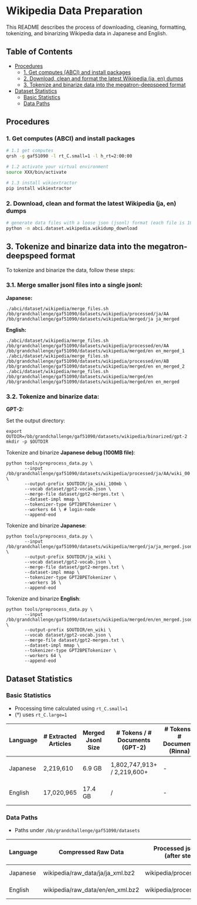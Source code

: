 # Wikipedia Data Preparation

This README describes the process of downloading, cleaning, formatting, tokenizing, and binarizing Wikipedia data in Japanese and English.

## Table of Contents
- [Procedures](#procedures)
  * [1. Get computes (ABCI) and install packages](#1-get-computes-abci-and-install-packages)
  * [2. Download, clean and format the latest Wikipedia (ja, en) dumps](#2-download-clean-and-format-the-latest-wikipedia-ja-en-dumps)
  * [3. Tokenize and binarize data into the megatron-deepspeed format](#3-tokenize-and-binarize-data-into-the-megatron-deepspeed-format)
- [Dataset Statistics](#dataset-statistics)
  * [Basic Statistics](#basic-statistics)
  * [Data Paths](#data-paths)

## Procedures

### 1. Get computes (ABCI) and install packages

```bash
# 1.1 get computes
qrsh -g gaf51090 -l rt_C.small=1 -l h_rt=2:00:00 

# 1.2 activate your virtual environment
source XXX/bin/activate

# 1.3 install wikiextractor
pip install wikiextractor
```

### 2. Download, clean and format the latest Wikipedia (ja, en) dumps

```bash
# generate data files with a loose json (jsonl) format (each file is 100MB)
python -m abci.dataset.wikipedia.wikidump_download
```

## 3. Tokenize and binarize data into the megatron-deepspeed format

To tokenize and binarize the data, follow these steps:

### 3.1. Merge smaller jsonl files into a single jsonl:

   **Japanese:**

   ```
   ./abci/dataset/wikipedia/merge_files.sh /bb/grandchallenge/gaf51090/datasets/wikipedia/processed/ja/AA /bb/grandchallenge/gaf51090/datasets/wikipedia/merged/ja ja_merged
   ```

   **English:**

   ```
   ./abci/dataset/wikipedia/merge_files.sh /bb/grandchallenge/gaf51090/datasets/wikipedia/processed/en/AA /bb/grandchallenge/gaf51090/datasets/wikipedia/merged/en en_merged_1
   ./abci/dataset/wikipedia/merge_files.sh /bb/grandchallenge/gaf51090/datasets/wikipedia/processed/en/AB /bb/grandchallenge/gaf51090/datasets/wikipedia/merged/en en_merged_2
   ./abci/dataset/wikipedia/merge_files.sh /bb/grandchallenge/gaf51090/datasets/wikipedia/merged/en /bb/grandchallenge/gaf51090/datasets/wikipedia/merged/en en_merged

   ```

### 3.2. Tokenize and binarize data:

   **GPT-2:**

   Set the output directory:

   ```
   export OUTDIR=/bb/grandchallenge/gaf51090/datasets/wikipedia/binarized/gpt-2
   mkdir -p $OUTDIR
   ```

   Tokenize and binarize **Japanese debug (100MB file)**:

   ```
   python tools/preprocess_data.py \
          --input /bb/grandchallenge/gaf51090/datasets/wikipedia/processed/ja/AA/wiki_00 \
          --output-prefix $OUTDIR/ja_wiki_100mb \
          --vocab dataset/gpt2-vocab.json \
          --merge-file dataset/gpt2-merges.txt \
          --dataset-impl mmap \
          --tokenizer-type GPT2BPETokenizer \
          --workers 64 \ # login-node
          --append-eod
   ```

   Tokenize and binarize **Japanese**:

   ```
   python tools/preprocess_data.py \
          --input /bb/grandchallenge/gaf51090/datasets/wikipedia/merged/ja/ja_merged.json \
          --output-prefix $OUTDIR/ja_wiki \
          --vocab dataset/gpt2-vocab.json \
          --merge-file dataset/gpt2-merges.txt \
          --dataset-impl mmap \
          --tokenizer-type GPT2BPETokenizer \
          --workers 16 \
          --append-eod
   ```

   Tokenize and binarize **English**:

   ```
   python tools/preprocess_data.py \
          --input /bb/grandchallenge/gaf51090/datasets/wikipedia/merged/en/en_merged.json \
          --output-prefix $OUTDIR/en_wiki \
          --vocab dataset/gpt2-vocab.json \
          --merge-file dataset/gpt2-merges.txt \
          --dataset-impl mmap \
          --tokenizer-type GPT2BPETokenizer \
          --workers 64 \
          --append-eod
   ```

## Dataset Statistics

### Basic Statistics

- Processing time calculated using `rt_C.small=1`
- (†) uses `rt_C.large=1`


| Language | # Extracted Articles | Merged Jsonl Size |  # Tokens / # Documents (GPT-2) | # Tokens / # Documents (Rinna) | Processing Times (2/3.1/3.2) |
| -------- | -------------------- | ----------------- | --------------- | --------------- | ----------------------------- |
| Japanese | 2,219,610            | 6.9 GB            | 1,802,747,913+ / 2,219,600+       | -               | 38 mins / 1 <mins / 70<? mins |
| English  | 17,020,965           | 17.4 GB           |  /               | -               | 208 mins / 1 <mins     / 15† mins   |

### Data Paths

- Paths under `/bb/grandchallenge/gaf51090/datasets`

| Language | Compressed Raw Data       | Processed jsonl files (after step 2) | Merged jsonl (after step 3.1) | Binarized Data (GPT-2) | Binarized Data (Rinna) |
| -------- | ------------------------- | ------------------------------------- | --------------------------- | --------------------- | --------------------- |
| Japanese | wikipedia/raw_data/ja/ja_xml.bz2 | wikipedia/processed/ja/AA            | wikipedia/merged/ja/ja_merged.json   | wikipedia/binarized/gpt-2/ja_wiki | -                     |
| English  | wikipedia/raw_data/en/en_xml.bz2 | wikipedia/processed/en/AA            | wikipedia/merged/en/en_merged.json                           | wikipedia/binarized/gpt-2/en_wiki | -                     |
